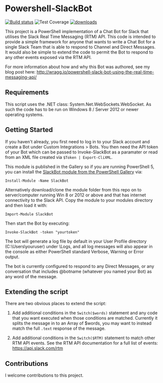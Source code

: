 # Powershell-SlackBot

[![Build status](https://ci.appveyor.com/api/projects/status/au921phlu01ojnyf?svg=true)](https://ci.appveyor.com/project/markwragg/powershell-slackbot) ![Test Coverage](https://img.shields.io/badge/coverage-26%25-red.svg?maxAge=60) [![downloads](https://img.shields.io/powershellgallery/dt/slackbot.svg?label=downloads&maxAge=0)](https://www.powershellgallery.com/packages/slackbot)

This project is a PowerShell implementation of a Chat Bot for Slack that utilises the Slack Real Time Messaging (RTM) API. This code is intended to provide a simple framework for anyone that wants to write a Chat Bot for a single Slack Team that is able to respond to Channel and Direct Messages. It would also be simple to extend the code to permit the Bot to respond to any other events exposed via the RTM API.

For more information about how and why this Bot was authored, see my blog post here: http://wragg.io/powershell-slack-bot-using-the-real-time-messaging-api/

## Requirements

This script uses the .NET class: System.Net.WebSockets.WebSocket. As such the code has to be run on Windows 8 / Server 2012 or newer operating systems.

## Getting Started

If you haven't already, you first need to log in to your Slack account and create a Bot under Custom Integrations > Bots. You then need the API token of your Bot which can be passed to Invoke-SlackBot as a paramater or read from an XML file created via `$Token | Export-CliXML`.

This module is published in the Gallery so if you are running PowerShell 5, you can install the [SlackBot module from the PowerShell Gallery](https://www.powershellgallery.com/packages/SlackBot/1.0.16) via:

`Install-Module -Name SlackBot`

Alternatively download/clone the module folder from this repo on to server/computer running Win 8 or 2012 or above and that has internet connectivity to the Slack API. Copy the module to your modules directory and then load it with:

`Import-Module SlackBot`

Then start the Bot by executing:

`Invoke-SlackBot -token "yourtoken"`

The bot will generate a log file by default in your User Profile directory (C:\Users\youruser\) under \Logs, and all log messages will also appear in the console as either PowerShell standard Verbose, Warning or Error output.

The bot is currently configured to respond to any Direct Messages, or any conversation that includes @botname (whatever you named your Bot) as any word of the message.

## Extending the script

There are two obvious places to extend the script:

1. Add additional conditions in the `Switch($words)` statement and any code that you want executed when those conditions are matched. Currently it splits the message in to an Array of $words, you may want to instead match the full `.text` response of the message.

2. Add additional conditions in the `Switch($RTM)` statement to match other RTM API events. See the RTM API documentation for a full list of events: https://api.slack.com/rtm

## Contributions

I welcome contributions to this project.
